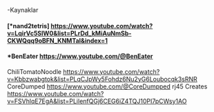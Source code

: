 -Kaynaklar
#### [*nand2tetris] https://www.youtube.com/watch?v=LqirVc5SlW0&list=PLrDd_kMiAuNmSb-CKWQqq9oBFN_KNMTaI&index=1
#### *BenEater https://www.youtube.com/@BenEater
ChiliTomatoNoodle https://www.youtube.com/watch?v=Kbbzwabgtok&list=PLqCJpWy5Fohdz6Nu2yG6Loubocqk3sRNR
CoreDumped https://www.youtube.com/@CoreDumpped
rj45 Creates https://www.youtube.com/watch?v=FSVhlqE7EgA&list=PLilenfQGj6CEG6iZ4TQJ10PI7pCWsy1AO
